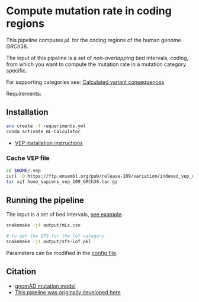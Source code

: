 # Compute mutation rate in coding regions

This pipeline computes $\mu L$ for the coding regions of the human genome $GRCh38$.

The input of this pipeline is a set of *non-overlapping* bed intervals, coding,
from which you want to compute the mutation rate in a mutation category specific.

For supporting categories see:
[Calculated variant consequences](https://useast.ensembl.org/info/genome/variation/prediction/predicted_data.html)

Requirements:

## Installation

```bash
env create -f requeriments.yml
conda activate mL-Calculator
```

- [VEP installation instructions](https://useast.ensembl.org/info/docs/tools/vep/script/vep_download.html)

### Cache VEP file

```bash
cd $HOME/.vep
curl -O https://ftp.ensembl.org/pub/release-109/variation/indexed_vep_cache/homo_sapiens_vep_109_GRCh38.tar.gz
tar xzf homo_sapiens_vep_109_GRCh38.tar.gz
```

## Running the pipeline

The input is a set of bed intervals, [see example](example_data/test-gene.bed).

```bash
snakemake -j4 output/mLs.csv

# to get the SFS for the lof category
snakemake -j1 output/sfs-lof.pkl
```

Parameters can be modified in the [config file](config.yaml).

## Citation

- [gnomAD mutation model](https://www.nature.com/articles/s41586-020-2308-7)
- [This pipeline was originally developed here](https://www.biorxiv.org/content/10.1101/2023.03.06.531060v1.abstract)

